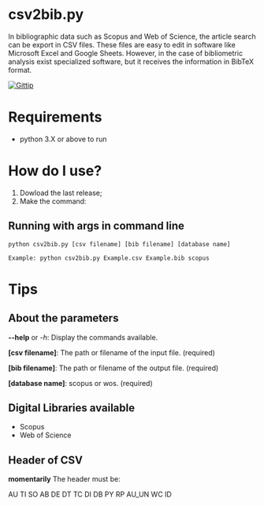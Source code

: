 # csv2bib.py
In bibliographic data such as Scopus and Web of Science, the article search can be export in CSV files. These files are easy to edit in software like Microsoft Excel and Google Sheets. However, in the case of bibliometric analysis exist specialized software, but it receives the information in BibTeX format.

[![Gittip](https://img.shields.io/badge/Latest%20stable-0.1-green.svg?style=flat-squared)]()

# Requirements

- python 3.X or above to run

# How do I use?

1. Dowload the last release;
2. Make the command:

## Running with args in command line
```
python csv2bib.py [csv filename] [bib filename] [database name]

Example: python csv2bib.py Example.csv Example.bib scopus
```

 # Tips
## About the parameters

**--help** or *-h*: Display the commands available.

**[csv filename]**: The path or filename of the input file. (required)

**[bib filename]**: The path or filename of the output file. (required)

**[database name]**: scopus or wos. (required)

## Digital Libraries available
- Scopus
- Web of Science

## Header of CSV
**momentarily** The header must be:

AU  TI  SO  AB  DE  DT  TC  DI  DB  PY  RP  AU_UN WC  ID

